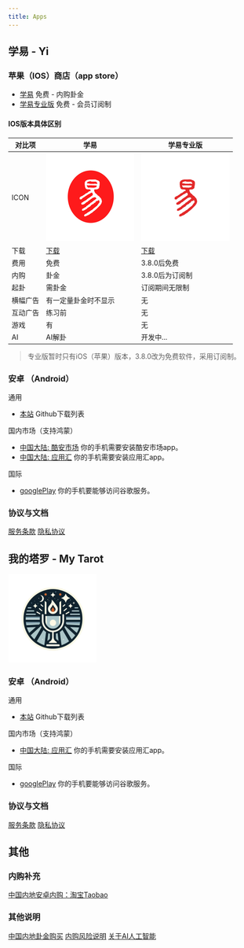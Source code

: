 ```yaml
---
title: Apps
---
```


## 学易 - Yi

### 苹果（IOS）商店（app store）
- [学易](https://apps.apple.com/cn/app/学易/id1533516434) 免费 - 内购卦金
- [学易专业版](https://apps.apple.com/cn/app/学易专业版/id1536854357) 免费 - 会员订阅制
<!-- 
> 关于学易专业版3.8.0后为老用户提供的福利

简体中文:
- 付费购买过学易专业版App 3.8.0之前的用户，可发邮件到tosuhe@gmail.com申请相关福利。
- 您可以使用[学易](https://apps.apple.com/cn/app/学易/id1533516434)app，我们会为您提供包括很多卦金的apple促销码。
- 您也可以选择专业版的订阅期赠送，我们会根据情况赠送您一定长度的apple订阅促销码。
- 邮件中请给出您的购买记录截图，可以在苹果iOS设备的“设置”-“apple id”-“媒体与购买项目”中搜素到。

繁體中文：
- 已經付費購買過學易專業版App 3.8.0之前的用戶，可以發郵件到tosuhe@gmail.com申請相關福利。
- 您可以使用[學易](https://apps.apple.com/cn/app/学易/id1533516434)app，我們將為您提供包括很多卦金的Apple促銷碼。
- 您也可以選擇專業版的訂閱期贈送，我們會根據情況贈送您一定長度的apple訂閱促銷碼。
- 郵件中請提供您的購買記錄截圖，可以在蘋果iOS設備的「設置」-「Apple ID」-「媒體與購買項目」中搜尋到。

English：

- Users who have purchased the Yi Pro App before version 3.8.0 can apply for related benefits by emailing tosuhe@gmail.com.
- You can use the [yi](https://apps.apple.com/cn/app/学易/id1533516434) app, and we will provide you with an Apple promotional code that includes a lot of Coins.
- You can also choose to receive a subscription period gift for the new version Yi Pro App. Depending on the situation, we will gift you an Apple subscription promotional code for a certain length of time.
- Please provide a screenshot of your purchase record in the email, which can be found in the "Settings" - "Apple ID" - "Media & Purchases" on Apple iOS devices.

日本语：
- 学易プロフェッショナル版アプリのバージョン3.8.0以前を購入したユーザーは、tosuhe@gmail.comにメールを送信して関連する特典を申請できます。
- [学易](https://apps.apple.com/cn/app/学易/id1533516434)アプリを使用することができます。私たちは、多くの「卦金」を含むAppleのプロモーションコードを提供します。
- 専門版のサブスクリプション期間のプレゼントも選択できます。状況に応じて、Appleのサブスクリプションプロモーションコードを一定期間プレゼントします。
- メールには、購入記録のスクリーンショットを提供してください。これはAppleのiOSデバイスの「設定」-「Apple ID」-「メディアと購入」で検索できます。 -->

#### IOS版本具体区别

| 对比项 | 学易 | 学易专业版 |
| ----- | ----- | ----- |
| ICON | ![avatar](/img/yi-180.png) | ![avatar](/img/yi-180-pro.png) |
| 下载 |[下载](https://apps.apple.com/app/id1533516434) | [下载](https://apps.apple.com/app/id1536854357) |
| 费用 |免费|3.8.0后免费 |
| 内购 | 卦金 | 3.8.0后为订阅制 |
| 起卦 | 需卦金 | 订阅期间无限制 |
| 横幅广告 | 有一定量卦金时不显示 | 无 |
| 互动广告 | 练习前 | 无 |
| 游戏 | 有 | 无 |
| AI | AI解卦 | 开发中... |

> 专业版暂时只有iOS（苹果）版本，3.8.0改为免费软件，采用订阅制。

### 安卓 （Android）

通用

- [本站](https://github.com/alansuhe/alansuhe.github.io/releases) Github下载列表

国内市场（支持鸿蒙）

- [中国大陆: 酷安市场](https://www.coolapk.com/apk/168854) 你的手机需要安装酷安市场app。
- [中国大陆: 应用汇](http://www.appchina.com/app/me.suhe.yi) 你的手机需要安装应用汇app。

国际
- [googlePlay](https://play.google.com/store/apps/details?id=me.suhe.yi) 你的手机要能够访问谷歌服务。

### 协议与文档
[服务条款](yi/contract-info.md)
[隐私协议](yi/private-info.md)

## 我的塔罗 - My Tarot

![avatar](/img/mr180.png)

### 安卓 （Android）

通用

- [本站](https://github.com/alansuhe/alansuhe.github.io/releases) Github下载列表

国内市场（支持鸿蒙）

<!-- - [中国大陆: 酷安市场](https://www.coolapk.com/apk/168854) 你的手机需要安装酷安市场app。 -->
- [中国大陆: 应用汇](http://www.appchina.com/app/me.suhe.mr) 你的手机需要安装应用汇app。

国际
- [googlePlay](https://play.google.com/store/apps/details?id=me.suhe.mr) 你的手机要能够访问谷歌服务。

### 协议与文档
[服务条款](mytarot/contract-info.md)
[隐私协议](mytarot/private-info.md)

## 其他

### 内购补充
[中国内地安卓内购：淘宝Taobao](https://i3cf4g4wrztdx9i5dsanog0wq1cfh96.taobao.com)

### 其他说明
[中国内地卦金购买](market/get-coin-cn.md)
[内购风险说明](market/iap-precautions.md)
[关于AI人工智能](market/ai-access.md)

